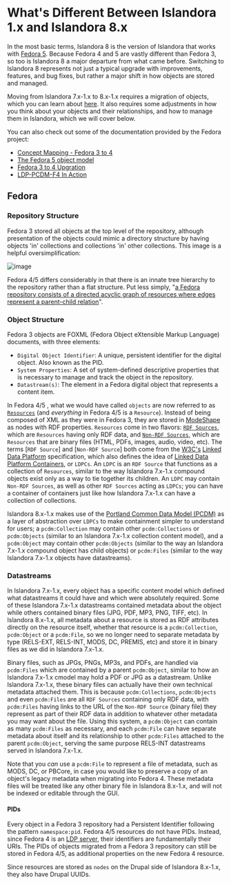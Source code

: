 # What's Different Between Islandora 1.x and Islandora 8.x

In the most basic terms, Islandora 8 is the version of Islandora that works with [Fedora 5](https://wiki.duraspace.org/display/FF/Fedora+Repository+Home). Because Fedora 4 and 5 are vastly different than Fedora 3, so too is Islandora 8 a major departure from what came before. Switching to Islandora 8 represents not just a typical upgrade with improvements, features, and bug fixes, but rather a major shift in how objects are stored and managed.

Moving from Islandora 7.x-1.x to 8.x-1.x requires a migration of objects, which you can learn about [here](../migration/migration.md). It also requires some adjustments in how you think about your objects and their relationships, and how to manage them in Islandora, which we will cover below.

You can also check out some of the documentation provided by the Fedora project:
* [Concept Mapping - Fedora 3 to 4](https://wiki.duraspace.org/display/FEDORA4x/Concept+Mapping+-+Fedora+3+to+4)
* [The Fedora 5 object model](https://wiki.duraspace.org/display/FEDORA5x/The+Fedora+object+model)
* [Fedora 3 to 4 Upgration](https://wiki.duraspace.org/display/FF/Fedora+3+to+4+Upgration)
* [LDP-PCDM-F4 In Action](https://wiki.duraspace.org/display/FEDORA4x/LDP-PCDM-F4+In+Action)

## Fedora

### Repository Structure

Fedora 3 stored all objects at the top level of the repository, although presentation of the objects could mimic a directory structure by having objects 'in' collections and collections 'in' other collections. This image is a helpful oversimplification:

![image](https://cloud.githubusercontent.com/assets/2371345/10912108/525c2a0e-821e-11e5-9c5b-d853b62f1e5a.png)

Fedora 4/5 differs considerably in that there is an innate tree hierarchy to the repository rather than a flat structure. Put less simply, "[a Fedora repository consists of a directed acyclic graph of resources where edges represent a parent-child relation](https://wiki.duraspace.org/display/FEDORA5x/The+Fedora+object+model)".

### Object Structure
Fedora 3 objects are FOXML (Fedora Object eXtensible Markup Language) documents, with three elements:

* `Digital Object Identifier`: A unique, persistent identifier for the digital object. Also known as the PID.
* `System Properties`: A set of system-defined descriptive properties that is necessary to manage and track the object in the repository.
* `Datastream(s)`: The element in a Fedora digital object that represents a content item.

In Fedora 4/5 , what we would have called `objects` are now referred to as [`Resources`](https://www.w3.org/TR/ld-glossary/#resource) (and *everything* in Fedora 4/5 is a `Resource`). Instead of being composed of XML as they were in Fedora 3, they are stored in [ModeShape](http://modeshape.jboss.org/) as nodes with RDF properties. `Resources` come in two flavors: [`RDF Sources`](https://www.w3.org/TR/ldp/#ldpr-resource), which are `Resources` having only RDF data, and [`Non-RDF Sources`](https://www.w3.org/TR/ldp/#dfn-linked-data-platform-non-rdf-source), which are `Resources` that are binary files (HTML, PDFs, images, audio, video, etc). The terms [`RDF Source`] and [`Non-RDF Source`] both come from the [W3C's](https://www.w3.org/) [Linked Data Platform](https://www.w3.org/TR/ldp/) specification, which also defines the idea of [Linked Data Platform Containers](https://www.w3.org/TR/ldp/#dfn-linked-data-platform-container), or `LDPCs`. An `LDPC` is an `RDF Source` that functions as a collection of `Resources`, similar to the way Islandora 7.x-1.x compound objects exist only as a way to tie together its children. An `LDPC` may contain `Non-RDF Sources`, as well as other `RDF Sources` acting as `LDPCs`; you can have a container of containers just like how Islandora 7.x-1.x can have a collection of collections.

Islandora 8.x-1.x makes use of the [Portland Common Data Model (PCDM)](https://github.com/duraspace/pcdm/wiki) as a layer of abstraction over `LDPCs` to make containment simpler to understand for users; a `pcdm:Collection` may contain other `pcdm:Collections` or `pcdm:Objects` (similar to an Islandora 7.x-1.x collection content model), and a `pcdm:Object` may contain other `pcdm:Objects` (similar to the way an Islandora 7.x-1.x compound object has child objects) or `pcdm:Files` (similar to the way Islandora 7.x-1.x objects have datastreams).

### Datastreams
In Islandora 7.x-1.x, every object has a specific content model which defined what datastreams it could have and which were absolutely required. Some of these Islandora 7.x-1.x datastreams contained metadata about the object while others contained binary files (JPG, PDF, MP3, PNG, TIFF, etc). In Islandora 8.x-1.x, all metadata about a resource is stored as RDF attributes directly on the resource itself, whether that resource is a `pcdm:Collection`, `pcdm:Object` or a `pcdm:File`, so we no longer need to separate metadata by type (RELS-EXT, RELS-INT, MODS, DC, PREMIS, etc) and store it in binary files as we did in Islandora 7.x-1.x.

Binary files, such as JPGs, PNGs, MP3s, and PDFs, are handled via `pcdm:Files` which are contained by a parent `pcdm:Object`, similar to how an Islandora 7.x-1.x cmodel may hold a PDF or JPG as a datastream. Unlike Islandora 7.x-1.x, these binary files can actually have their own technical metadata attached them. This is because `pcdm:Collections`, `pcdm:Objects` and even `pcdm:Files` are all `RDF Sources` containing only RDF data, with `pcdm:Files` having links to the URL of the `Non-RDF Source` (binary file) they represent as part of their RDF data in addition to whatever other metadata you may want about the file. Using this system, a `pcdm:Object` can contain as many `pcdm:Files` as necessary, and each `pcdm:File` can have separate metadata about itself and its relationship to other `pcdm:Files` attached to the parent `pcdm:Object`, serving the same purpose RELS-INT datastreams served in Islandora 7.x-1.x.

Note that you *can* use a `pcdm:File` to represent a file of metadata, such as MODS, DC, or PBCore, in case you would like to preserve a copy of an object's legacy metadata when migrating into Fedora 4. These metadata files will be treated like any other binary file in Islandora 8.x-1.x, and will not be indexed or editable through the GUI.

#### PIDs
Every object in a Fedora 3 repository had a Persistent Identifier following the pattern `namespace:pid`. Fedora 4/5 resources do not have PIDs. Instead, since Fedora 4 is an [LDP server](https://www.w3.org/ns/ldp), their identifiers are fundamentally their URIs. The PIDs of objects migrated from a Fedora 3 repository can still be stored in Fedora 4/5, as additional properties on the new Fedora 4 resource.

Since resources are stored as `nodes` on the Drupal side of Islandora 8.x-1.x, they also have Drupal UUIDs.
